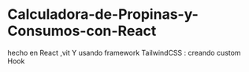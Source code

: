 # Calculadora-de-Propinas-y-Consumos-con-React
hecho en React ,vit   Y usando framework TailwindCSS : creando custom Hook 
